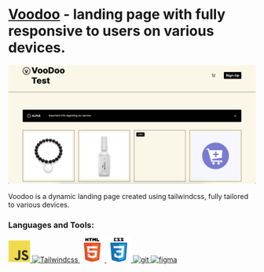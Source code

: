 # [**Voodoo**](https://voodoo-test-voodoo.netlify.app) - landing page with fully responsive to users on various devices.

![Voodoo](https://raw.githubusercontent.com/Basiuk-Ivan/Voodoo-Test/main/build/img/screen.png)

Voodoo is a dynamic landing page created using tailwindcss, fully tailored to various devices.

### Languages and Tools:

<p align="left">  
<a href="https://developer.mozilla.org/en-US/docs/Web/JavaScript" title="JavaScript" target="_blank" rel="noreferrer"> <img src="https://raw.githubusercontent.com/devicons/devicon/master/icons/javascript/javascript-original.svg" alt="javascript" width="45" height="45"/> </a>
<a href="https://tailwindcss.com/" title="Tailwindcss" target="_blank" rel="noreferrer"> <img src="https://upload.wikimedia.org/wikipedia/commons/d/d5/Tailwind_CSS_Logo.svg" alt="Tailwindcss" width="45" height="45"/> </a>
<a href="https://www.w3.org/html/" title="HTML" target="_blank" rel="noreferrer"> <img src="https://raw.githubusercontent.com/devicons/devicon/master/icons/html5/html5-original-wordmark.svg" alt="html5" width="50" height="50"/> </a>
<a href="https://www.w3schools.com/css/" title="CSS" target="_blank" rel="noreferrer"> <img src="https://raw.githubusercontent.com/devicons/devicon/master/icons/css3/css3-original-wordmark.svg" alt="css3" width="50" height="50"/> </a>
<a href="https://git-scm.com/" title="Git" target="_blank" rel="noreferrer"> <img src="https://www.vectorlogo.zone/logos/git-scm/git-scm-icon.svg" alt="git" width="50" height="50"/> </a>
<a href="https://www.figma.com/" title="Figma"  target="_blank" rel="noreferrer"> <img src="https://www.vectorlogo.zone/logos/figma/figma-icon.svg" alt="figma" width="50" height="50"/> </a>

</p>
